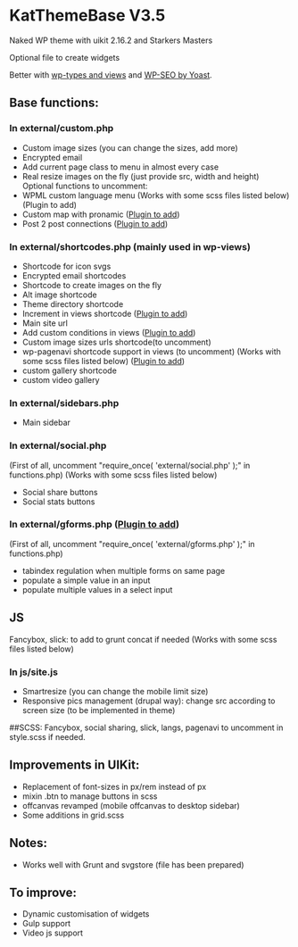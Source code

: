 # KatThemeBase V3.5
Naked WP theme with uikit 2.16.2 and Starkers Masters

Optional file to create widgets

Better with <a href="http://wp-types.com/" target="_blank">wp-types and views</a> and <a href="https://wordpress.org/plugins/wordpress-seo/" target="_blank">WP-SEO by Yoast</a>.

## Base functions:

### In external/custom.php
- Custom image sizes (you can change the sizes, add more)
- Encrypted email
- Add current page class to menu in almost every case
- Real resize images on the fly (just provide src, width and height)
Optional functions to uncomment:
- WPML custom language menu (Works with some scss files listed below) (Plugin to add)
- Custom map with pronamic (<a href="https://wordpress.org/plugins/pronamic-google-maps/" target="_blank">Plugin to add</a>)
- Post 2 post connections (<a href="https://wordpress.org/plugins/posts-to-posts/" target="_blank">Plugin to add</a>)

### In external/shortcodes.php (mainly used in wp-views)
- Shortcode for icon svgs
- Encrypted email shortcodes
- Shortcode to create images on the fly
- Alt image shortcode
- Theme directory shortcode
- Increment in views shortcode (<a href="http://wp-types.com/" target="_blank">Plugin to add</a>)
- Main site url
- Add custom conditions in views (<a href="http://wp-types.com/" target="_blank">Plugin to add</a>)
- Custom image sizes urls shortcode(to uncomment)
- wp-pagenavi shortcode support in views (to uncomment) (Works with some scss files listed below) (<a href="https://wordpress.org/plugins/wp-pagenavi/" target="_blank">Plugin to add</a>)
- custom gallery shortcode
- custom video gallery

### In external/sidebars.php
- Main sidebar

### In external/social.php
(First of all, uncomment "require_once( 'external/social.php' );" in functions.php)
(Works with some scss files listed below)
- Social share buttons
- Social stats buttons

### In external/gforms.php (<a href="http://www.gravityforms.com/" target="_blank">Plugin to add</a>)
(First of all, uncomment "require_once( 'external/gforms.php' );" in functions.php)

- tabindex regulation when multiple forms on same page
- populate a simple value in an input
- populate multiple values in a select input

## JS
Fancybox, slick: to add to grunt concat if needed
(Works with some scss files listed below)

### In js/site.js
- Smartresize (you can change the mobile limit size)
- Responsive pics management (drupal way): change src according to screen size (to be implemented in theme)

##SCSS:
Fancybox, social sharing, slick, langs, pagenavi to uncomment in style.scss if needed.

## Improvements in UIKit:

- Replacement of font-sizes in px/rem instead of px
- mixin .btn to manage buttons in scss
- offcanvas revamped (mobile offcanvas to desktop sidebar)
- Some additions in grid.scss 

## Notes:
- Works well with Grunt and svgstore (file has been prepared)

## To improve:

- Dynamic customisation of widgets
- Gulp support
- Video js support
